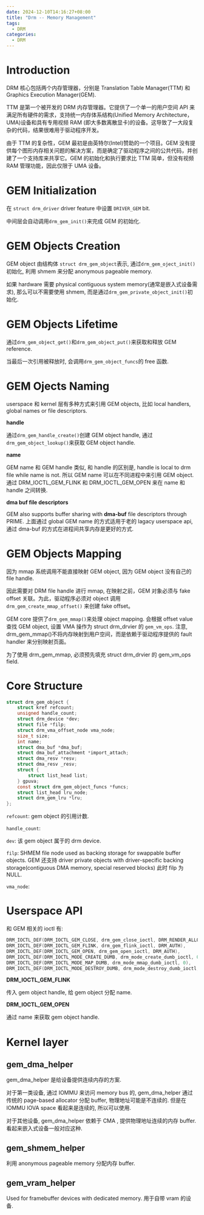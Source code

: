 ```yaml
---
date: 2024-12-10T14:16:27+08:00
title: "Drm -- Memory Management"
tags:
  - DRM
categories:
  - DRM
---
```


# Introduction

DRM 核心包括两个内存管理器，分别是 Translation Table Manager(TTM) 和 Graphics Execution Manager(GEM).

TTM 是第一个被开发的 DRM 内存管理器。它提供了一个单一的用户空间 API 来满足所有硬件的需求，支持统一内存体系结构(Unified Memory Architecture，UMA)设备和具有专用视频 RAM (即大多数离散显卡)的设备。这导致了一大段复杂的代码，结果很难用于驱动程序开发。

由于 TTM 的复杂性，GEM 最初是由英特尔(Intel)赞助的一个项目。GEM 没有提供每个图形内存相关问题的解决方案，而是确定了驱动程序之间的公共代码，并创建了一个支持库来共享它。GEM 的初始化和执行要求比 TTM 简单，但没有视频 RAM 管理功能，因此仅限于 UMA 设备。

# GEM Initialization

在 `struct drm_driver` driver feature 中设置 `DRIVER_GEM` bit.

中间层会自动调用`drm_gem_init()`来完成 GEM 的初始化.

# GEM Objects Creation

GEM object 由结构体 `struct drm_gem_object`表示, 通过`drm_gem_oject_init()`初始化, 利用 shmem 来分配 anonymous pageable memory.

如果 hardware 需要 physical contiguous system memory(通常是嵌入式设备需求), 那么可以不需要使用 shmem, 而是通过`drm_gem_private_object_init()`初始化.

# GEM Objects Lifetime

通过`drm_gem_object_get()`和`drm_gem_object_put()`来获取和释放 GEM reference.

当最后一次引用被释放时, 会调用`drm_gem_object_funcs`的 free 函数.

# GEM Ojects Naming

userspace 和 kernel 层有多种方式来引用 GEM objects, 比如 local handlers, global names or file descriptors.

**handle**

通过`drm_gem_handle_create()`创建 GEM object handle, 通过`drm_gem_object_lookup()`来获取 GEM object handle.

**name**

GEM name 和 GEM handle 类似, 和 handle 的区别是, handle is local to drm file while name is not. 所以 GEM name 可以在不同进程中来引用 GEM object. 通过 DRM_IOCTL_GEM_FLINK 和 DRM_IOCTL_GEM_OPEN 来在 name 和 handle 之间转换.

**dma buf file descriptors**

GEM also supports buffer sharing with **dma-buf** file descriptors through PRIME. 上面通过 global GEM name 的方式适用于老的 lagacy userspace api, 通过 dma-buf 的方式在进程间共享内存是更好的方式.

# GEM Objects Mapping

因为 mmap 系统调用不能直接映射 GEM object, 因为 GEM object 没有自己的 file handle.

因此需要对 DRM file handle 进行 mmap, 在映射之前，GEM 对象必须与 fake offset 关联。为此，驱动程序必须对 object 调用 `drm_gem_create_mmap_offset()` 来创建 fake offset。

GEM core 提供了`drm_gem_mmap()`来处理 object mapping. 会根据 offset value 查找 GEM object, 设置 VMA 操作为 struct drm_drvier 的 `gem_vm_ops`. 注意, drm_gem_mmap()不将内存映射到用户空间，而是依赖于驱动程序提供的 fault handler 来分别映射页面。

为了使用 drm_gem_mmap, 必须预先填充 struct drm_drvier 的 gem_vm_ops field.

# Core Structure

```c
struct drm_gem_object {
	struct kref refcount;
	unsigned handle_count;
	struct drm_device *dev;
	struct file *filp;
	struct drm_vma_offset_node vma_node;
	size_t size;
	int name;
	struct dma_buf *dma_buf;
	struct dma_buf_attachment *import_attach;
	struct dma_resv *resv;
	struct dma_resv _resv;
	struct {
		struct list_head list;
	} gpuva;
	const struct drm_gem_object_funcs *funcs;
	struct list_head lru_node;
	struct drm_gem_lru *lru;
};
```

`refcount`: gem object 的引用计数.

`handle_count`:

`dev`: 该 gem object 属于的 drm device.

`filp`: SHMEM file node used as backing storage for swappable buffer objects. GEM 还支持 driver private objects with driver-specific backing storage(contiguous DMA memory, special reserved blocks) 此时 filp 为 NULL.

`vma_node`:

# Userspace API

和 GEM 相关的 ioctl 有:

```c
DRM_IOCTL_DEF(DRM_IOCTL_GEM_CLOSE, drm_gem_close_ioctl, DRM_RENDER_ALLOW),
DRM_IOCTL_DEF(DRM_IOCTL_GEM_FLINK, drm_gem_flink_ioctl, DRM_AUTH),
DRM_IOCTL_DEF(DRM_IOCTL_GEM_OPEN, drm_gem_open_ioctl, DRM_AUTH),
DRM_IOCTL_DEF(DRM_IOCTL_MODE_CREATE_DUMB, drm_mode_create_dumb_ioctl, 0),
DRM_IOCTL_DEF(DRM_IOCTL_MODE_MAP_DUMB, drm_mode_mmap_dumb_ioctl, 0),
DRM_IOCTL_DEF(DRM_IOCTL_MODE_DESTROY_DUMB, drm_mode_destroy_dumb_ioctl, 0),
```

**DRM_IOCTL_GEM_FLINK**

传入 gem object handle, 给 gem object 分配 name.

**DRM_IOCTL_GEM_OPEN**

通过 name 来获取 gem object handle.

# Kernel layer

## gem_dma_helper

gem_dma_helper 是给设备提供连续内存的方案.

对于第一类设备, 通过 IOMMU 来访问 memory bus 的, gem_dma_helper 通过传统的 page-based allocator 分配 buffer, 物理地址可能是不连续的. 但是在 IOMMU IOVA space 看起来是连续的, 所以可以使用.

对于其他设备, gem_dma_helper 依赖于 CMA , 提供物理地址连续的内存 buffer. 看起来嵌入式设备一般对应这种.

## gem_shmem_helper

利用 anonymous pageable memory 分配内存 buffer.

## gem_vram_helper

Used for framebuffer devices with dedicated memory. 用于自带 vram 的设备.
